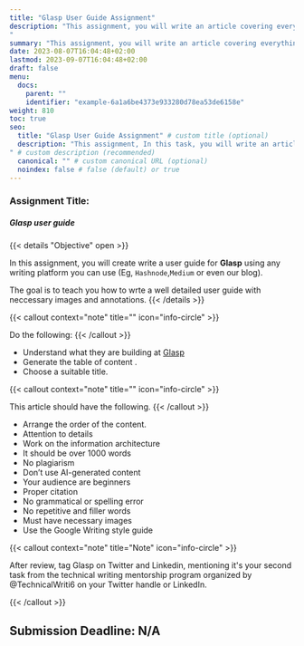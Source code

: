 ```yaml
---
title: "Glasp User Guide Assignment"
description: "This assignment, you will write an article covering everything about Glasp https://glasp.co/ and how to use it.
"
summary: "This assignment, you will write an article covering everything about Glasp https://glasp.co/ and how to use it"
date: 2023-08-07T16:04:48+02:00
lastmod: 2023-09-07T16:04:48+02:00
draft: false
menu:
  docs:
    parent: ""
    identifier: "example-6a1a6be4373e933280d78ea53de6158e"
weight: 810
toc: true
seo:
  title: "Glasp User Guide Assignment" # custom title (optional)
  description: "This assignment, In this task, you will write an article covering everything about Glasp https://glasp.co/ and how to use it.
" # custom description (recommended)
  canonical: "" # custom canonical URL (optional)
  noindex: false # false (default) or true
---
```


### Assignment Title:

##### Glasp user guide

{{< details "Objective" open >}}

In this assignment, you will create write a user guide for **Glasp** using any writing platform you can use (Eg, `Hashnode`,`Medium` or even our blog).

The goal is to teach you how to wrte a well detailed user guide with neccessary images and annotations.
{{< /details >}}

{{< callout context="note" title="" icon="info-circle" >}}

Do the following:
{{< /callout >}}

- Understand what they are building at [Glasp](https://glasp.co/)
- Generate the table of content .
- Choose a suitable title.

{{< callout context="note" title="" icon="info-circle" >}}

This article should have the following.
{{< /callout >}}

- Arrange the order of the content.
- Attention to details
- Work on the information architecture
- It should be over 1000 words
- No plagiarism
- Don’t use AI-generated content
- Your audience are beginners
- Proper citation
- No grammatical or spelling error
- No repetitive and filler words
- Must have necessary images
- Use the Google Writing style guide

{{< callout context="note" title="Note" icon="info-circle" >}}

After review, tag Glasp on Twitter and Linkedin, mentioning it's your second task from the technical writing mentorship program organized by @TechnicalWriti6 on your Twitter handle or LinkedIn.

{{< /callout >}}

## Submission Deadline: N/A
